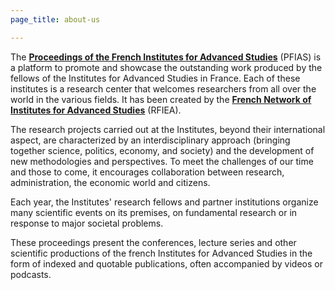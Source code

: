 ```yaml
---
page_title: about-us

---
```

The [**Proceedings of the French Institutes for Advanced Studies**](https://France.PIAS.science "PFIAS") (PFIAS) is a platform to promote and showcase the outstanding work produced by the fellows of the Institutes for Advanced Studies in France. Each of these institutes is a research center that welcomes researchers from all over the world in the various fields. It has been created by the [**French Network of Institutes for Advanced Studies**](http://rfiea "RFIEA") (RFIEA). 

The research projects carried out at the Institutes, beyond their international aspect, are characterized by an interdisciplinary approach (bringing together science, politics, economy, and society) and the development of new methodologies and perspectives. To meet the challenges of our time and those to come, it encourages collaboration between research, administration, the economic world and citizens.

Each year, the Institutes' research fellows and partner institutions organize many scientific events on its premises, on fundamental research or in response to major societal problems.

These proceedings present the conferences, lecture series and other scientific productions of the french Institutes for Advanced Studies in the form of indexed and quotable publications, often accompanied by videos or podcasts. 
